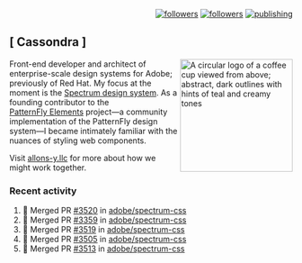 <p align="right"><a rel="me" href="https://front-end.social/@castastrophe">
    <img alt="followers" title="Follow me on Mastodon" src="https://img.shields.io/mastodon/follow/109297102751309835?domain=https%3A%2F%2Ffront-end.social&label=Follow&logo=mastodon&logoColor=white&style=for-the-badge&labelColor=008080&color=006969"/></a>
  <a href="https://codepen.io/castastrophe/">
    <img alt="followers" title="Follow me on CodePen" src="https://img.shields.io/badge/23-1?color=640464&labelColor=7c007c&style=for-the-badge&logo=codepen&label=Follow"/></a>
<a href="https://castastrophe.medium.com/">
    <img alt="publishing" title="View articles on Medium" src="https://img.shields.io/badge/107-1?color=666&labelColor=444&label=subscribe&logo=medium&logoColor=white&style=for-the-badge"/></a>
</p>

## [&nbsp;Cassondra&nbsp;]

<img align="right" src="https://github-production-user-asset-6210df.s3.amazonaws.com/1840295/253016758-ba468774-1cd3-42c2-8f43-947b5eeb5edf.png" height="200" alt="A circular logo of a coffee cup viewed from above; abstract, dark outlines with hints of teal and creamy tones">

Front-end developer and architect of enterprise-scale design systems for Adobe; previously of Red Hat. My focus at the moment is the [Spectrum design system](https://github.com/adobe/spectrum-css). As a founding contributor to the [PatternFly&nbsp;Elements](https://github.com/patternfly/patternfly-elements) project&mdash;a community implementation of the PatternFly design system&mdash;I became intimately familiar with the nuances of styling web components.

Visit [allons-y.llc](http://allons-y.llc/) for more about how we might work together.

### Recent activity

<!--START_SECTION:activity-->
1. 🎉 Merged PR [#3520](https://github.com/adobe/spectrum-css/pull/3520) in [adobe/spectrum-css](https://github.com/adobe/spectrum-css)
2. 🎉 Merged PR [#3359](https://github.com/adobe/spectrum-css/pull/3359) in [adobe/spectrum-css](https://github.com/adobe/spectrum-css)
3. 🎉 Merged PR [#3519](https://github.com/adobe/spectrum-css/pull/3519) in [adobe/spectrum-css](https://github.com/adobe/spectrum-css)
4. 🎉 Merged PR [#3505](https://github.com/adobe/spectrum-css/pull/3505) in [adobe/spectrum-css](https://github.com/adobe/spectrum-css)
5. 🎉 Merged PR [#3513](https://github.com/adobe/spectrum-css/pull/3513) in [adobe/spectrum-css](https://github.com/adobe/spectrum-css)
<!--END_SECTION:activity-->
